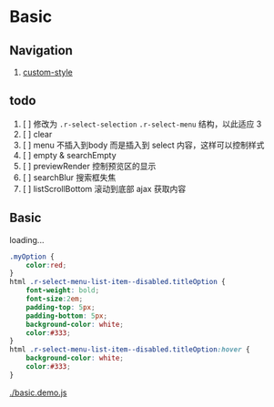 # Basic

## Navigation

1. [custom-style](./custom-style.md)

## todo

1. [ ] 修改为 `.r-select-selection` `.r-select-menu` 结构，以此适应 3
2. [ ] clear
3. [ ] menu 不插入到body 而是插入到 select 内容，这样可以控制样式
4. [ ] empty & searchEmpty
5. [ ] previewRender 控制预览区的显示
6. [ ] searchBlur 搜索框失焦
7. [ ] listScrollBottom 滚动到底部 ajax 获取内容

## Basic

<div id="example__basic_node" class="fast-flow-demo">loading...</div>

````css
.myOption {
    color:red;
}
html .r-select-menu-list-item--disabled.titleOption {
    font-weight: bold;
    font-size:2em;
    padding-top: 5px;
    padding-bottom: 5px;
    background-color: white;
    color:#333;
}
html .r-select-menu-list-item--disabled.titleOption:hover {
    background-color: white;
    color:#333;
}
````

<!--MR-R {
    type: "pre",
    file: './basic.demo.js'
} -->
[./basic.demo.js](./basic.demo.js)
